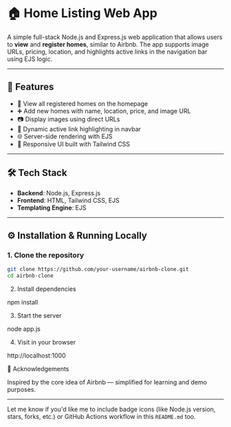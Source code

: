 # 🏠 Home Listing Web App

A simple full-stack Node.js and Express.js web application that allows users to **view** and **register homes**, similar to Airbnb. The app supports image URLs, pricing, location, and highlights active links in the navigation bar using EJS logic.

---

## 🚀 Features

- 🏡 View all registered homes on the homepage
- ➕ Add new homes with name, location, price, and image URL
- 📷 Display images using direct URLs
- 🧠 Dynamic active link highlighting in navbar
- 🌐 Server-side rendering with EJS
- 🎨 Responsive UI built with Tailwind CSS

---

## 🛠️ Tech Stack

- **Backend**: Node.js, Express.js
- **Frontend**: HTML, Tailwind CSS, EJS
- **Templating Engine**: EJS

---
## ⚙️ Installation & Running Locally

### 1. Clone the repository

```bash
git clone https://github.com/your-username/airbnb-clone.git
cd airbnb-clone

```

2. Install dependencies

npm install

3. Start the server

node app.js

4. Visit in your browser

http://localhost:1000

🙌 Acknowledgements

Inspired by the core idea of Airbnb — simplified for learning and demo purposes.



---

Let me know if you'd like me to include badge icons (like Node.js version, stars, forks, etc.) or GitHub Actions workflow in this `README.md` too.

